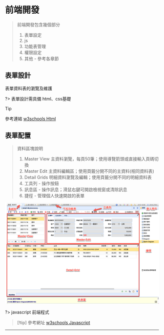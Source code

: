 # 前端開發

> 前端開發包含幾個部分
> 1. 表單設定
> 2. js
> 3. 功能表管理
> 4. 權限設定
> 5. 其他 - 參考各章節

## 表單設計

表單資料表的瀏覽及維護

?>
表單設計需具備 html、css基礎
>[!tip]
參考連結 [w3schools Html](https://www.w3schools.com/html/default.asp)

## 表單配置

> 資料區塊說明
>
> 1. Master View 主資料瀏覽，每頁50筆；使用導覽箭頭或直接輸入頁碼切換
> 2. Master Edit 主資料編輯區；使用頁籤分開不同的主資料(相同資料表)
> 3. Detail Grids 明細資料瀏覽及編輯；使用頁籤分開不同的明細資料表
> 4. 工具列 - 操作按鈕
> 5. 訊息區 - 操作訊息；滑鼠右鍵可開啟檢視窗或清除訊息
> 6. 捷徑 - 管理個人快速開啟的表單

![](../images/form-area.png)


?>
javascript 前端程式

>[!tip] 參考網址
[w3schools Javascript](https://www.w3schools.com/js/)

---